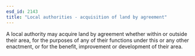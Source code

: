 ```yaml
---
esd_id: 2143
title: "Local authorities - acquisition of land by agreement"
---
```


A local authority may acquire land by agreement whether within or outside their area, for the purposes of any of their functions under this or any other enactment, or for the benefit, improvement or development of their area.

